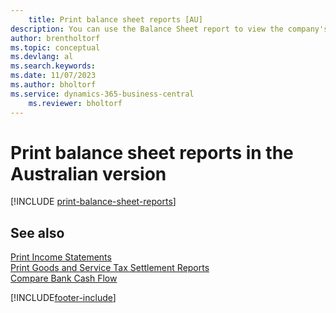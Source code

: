 ```yaml
---
    title: Print balance sheet reports [AU]
description: You can use the Balance Sheet report to view the company's balance sheet in the Australian version.
author: brentholtorf
ms.topic: conceptual
ms.devlang: al
ms.search.keywords:
ms.date: 11/07/2023
ms.author: bholtorf
ms.service: dynamics-365-business-central
    ms.reviewer: bholtorf
---
```

# Print balance sheet reports in the Australian version

[!INCLUDE [print-balance-sheet-reports](../includes/AUNZ/print-balance-sheet-reports.md)]

## See also

[Print Income Statements](how-to-print-income-statements.md)   
[Print Goods and Service Tax Settlement Reports](how-to-print-goods-and-service-tax-settlement-reports.md)   
[Compare Bank Cash Flow](how-to-compare-bank-cash-flow.md)


[!INCLUDE[footer-include](../../includes/footer-banner.md)]